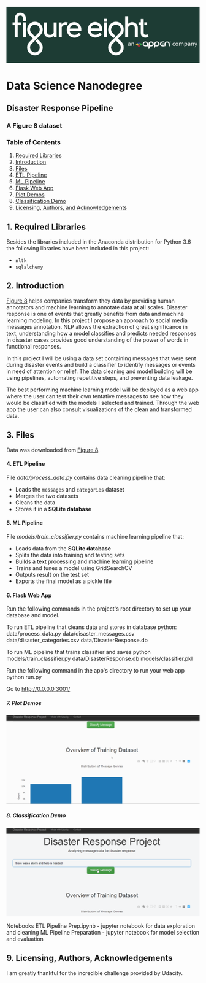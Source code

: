 ![fig8](https://github.com/sousablde/Disaster-Response-Pipeline/blob/master/f8logo.PNG)

# Data Science Nanodegree
## Disaster Response Pipeline
### A Figure 8 dataset

### Table of Contents
1. [Required Libraries](#libraries)
2. [Introduction](#introduction)
3. [Files](#files)
4. [ETL Pipeline](#ETL)
5. [ML Pipeline](#ML)
6. [Flask Web App](#Flask)
7. [Plot Demos](#demo1)
8. [Classification Demo](#demo2)
9. [Licensing, Authors, and Acknowledgements](#licensing)


## 1. Required Libraries <a name="libraries"></a>
Besides the libraries included in the Anaconda distribution for Python 3.6 the following libraries have been included in this project:
* `nltk` 
* `sqlalchemy` 


## 2. Introduction <a name="introduction"></a>
[Figure 8](https://www.figure-eight.com/) helps companies transform they data by providing human annotators and machine learning to annotate data at all scales.
Disaster response is one of events that greatly benefits from data and machine learning modeling. In this project I propose an approach to social media messages annotation.
NLP allows the extraction of great significance in text, understanding how a model classifies and predicts needed responses in disaster cases provides good understanding of the power of words in functional responses.

In this project I will be using a data set containing messages that were sent during disaster events and build a classifier to identify messages or events in need of attention or relief.
The data cleaning and model building will be using pipelines, automating repetitive steps, and preventing data leakage.

The best performing machine learning model will be deployed as a web app where the user can test their own tentative messages to see how they would be classified with the models I selected and trained. 
Through the web app the user can also consult visualizations of the clean and transformed data.


## 3. Files <a name="files"></a>
Data was downloaded from [Figure 8](https://www.figure-eight.com/dataset/combined-disaster-response-data/).

#### 4. ETL Pipeline <a name="ETL"></a>

File _data/process_data.py_ contains data cleaning pipeline that:

- Loads the `messages` and `categories` dataset
- Merges the two datasets
- Cleans the data
- Stores it in a **SQLite database**

#### 5. ML Pipeline <a name="ML"></a>

File _models/train_classifier.py_ contains machine learning pipeline that:

- Loads data from the **SQLite database**
- Splits the data into training and testing sets
- Builds a text processing and machine learning pipeline
- Trains and tunes a model using GridSearchCV
- Outputs result on the test set
- Exports the final model as a pickle file

#### 6. Flask Web App <a name="Flask"></a>

Run the following commands in the project's root directory to set up your database and model.

To run ETL pipeline that cleans data and stores in database python:
data/process_data.py data/disaster_messages.csv data/disaster_categories.csv data/DisasterResponse.db 

To run ML pipeline that trains classifier and saves python 
models/train_classifier.py data/DisasterResponse.db models/classifier.pkl 

Run the following command in the app's directory to run your web app 
python run.py

Go to http://0.0.0.0:3001/

##### 7. Plot Demos <a name="demo1"></a>
![Plot demos](https://github.com/sousablde/Disaster-Response-Pipeline/blob/master/plots_demo.gif)

##### 8. Classification Demo <a name="demo2"></a>
![Classification demos](https://github.com/sousablde/Disaster-Response-Pipeline/blob/master/classification_demo.gif)


Notebooks
ETL Pipeline Prep.ipynb - jupyter notebook for data exploration and cleaning
ML Pipeline Preparation - jupyter notebook for model selection and evaluation



## 9. Licensing, Authors, Acknowledgements<a name="licensing"></a>
I am greatly thankful for the incredible challenge provided by Udacity.